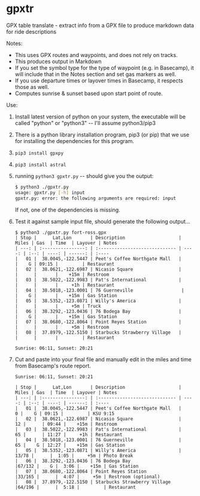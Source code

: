 # gpxtr

GPX table translate - extract info from a GPX file to produce markdown data for ride descriptions

Notes:

- This uses GPX routes and waypoints, and does not rely on tracks.
- This produces output in Markdown
- If you set the symbol type for the type of waypoint (e.g. in Basecamp), it will include that in the Notes section and set gas markers as well.
- If you use departure times or layover times in Basecamp, it respects those as well.
- Computes sunrise & sunset based upon start point of route.

Use:

1. Install latest version of python on your system, the executable will be called
   "python" or "python3" -- I'll assume python3/pip3
2. There is a python library installation program, pip3 (or pip) that we use for
   installing the dependencies for this program.
3. `pip3 install gpxpy`
4. `pip3 install astral`
5. running `python3 gpxtr.py` -- should give you the output:

    ```bash
    $ python3 ./gpxtr.py
    usage: gpxtr.py [-h] input
    gpxtr.py: error: the following arguments are required: input
    ```

    If not, one of the dependencies is missing.

6. Test it against sample input file, should generate the following output...

    ```text
    $ python3 ./gpxtr.py fort-ross.gpx
    | Stop |      Lat,Lon       | Description                    | Miles | Gas  | Time  | Layover | Notes
    | ---: | :----------------: | :----------------------------- | ----: | :--: | ----: | ------: | :----
    |   01 |  38.0045,-122.5447 | Peet's Coffee Northgate Mall   |       |    G | 09:15 |         | Restaurant
    |   02 |  38.0621,-122.6987 | Nicasio Square                 |       |      |       |    +15m | Restroom
    |   03 |  38.5022,-122.9983 | Pat's International            |       |      |       |     +1h | Restaurant
    |   04 |  38.5018,-123.0001 | 76 Guerneville                  |       |    G |       |    +15m | Gas Station
    |   05 |  38.5352,-123.0871 | Willy's America                |       |      |       |     +5m | Truck
    |   06 |  38.3292,-123.0436 | 76 Bodega Bay                  |       |    G |       |    +15m | Gas Station
    |   07 |  38.0680,-122.8064 | Point Reyes Station            |       |      |       |     +5m | Restroom
    |   08 |  37.8979,-122.5150 | Starbucks Strawberry Village   |       |      |       |         | Restaurant

    Sunrise: 06:11, Sunset: 20:21
    ```

7. Cut and paste into your final file and manually edit in the miles and time from Basecamp's route report.

    ```text
    Sunrise: 06:11, Sunset: 20:21

    | Stop |      Lat,Lon       | Description                    | Miles | Gas  | Time  | Layover | Notes
    | ---: | :----------------: | :----------------------------- | ----: | :--: | ----: | ------: | :----
    |   01 |  38.0045,-122.5447 | Peet's Coffee Northgate Mall   |     0 |    G | 09:15 |         | KSU 9:15
    |   02 |  38.0621,-122.6987 | Nicasio Square                 |    12 |      | 09:44 |    +15m | Restroom
    |   03 |  38.5022,-122.9983 | Pat's International            |    65 |      | 11:27 |     +1h | Restaurant
    |   04 |  38.5018,-123.0001 | 76 Guerneville                 |    65 |    G | 12:27 |    +15m | Gas Station
    |   05 |  38.5352,-123.0871 | Willy's America                | 13/78 |      |  1:05 |     +5m | Photo Break
    |   06 |  38.3292,-123.0436 | 76 Bodega Bay                  |67/132 |    G |  3:06 |    +15m | Gas Station
    |   07 |  38.0680,-122.8064 | Point Reyes Station            |33/165 |      |  4:07 |     +5m | Restroom (optional)
    |   08 |  37.8979,-122.5150 | Starbucks Strawberry Village   |64/196 |      |  5:18 |         | Restaurant
    ```
